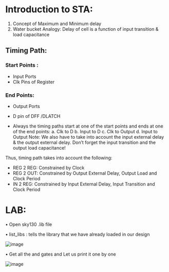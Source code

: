 # Introduction to STA:
1.	Concept of Maximum and Minimum delay
2.	Water bucket Analogy: Delay of cell is a function of input transition & load capacitance

## Timing Path: 

### Start Points :
+ Input Ports
+ Clk Pins of Register

### End Points:
+ Output Ports
+ D pin of DFF /DLATCH

+ Always the timing paths start at one of the start points and ends at one of the end points:
a.	Clk to D
b.	Input to D
c.	Clk to Output
d.	Input to Output
Note: We also have to take into account the input external delay & the output external delay. Don’t forget the input transition and the output load capacitance!

Thus, timing path takes into account the following:
+	REG 2 REG: Constrained by Clock
+	REG 2 OUT: Constrained by Output External Delay, Output Load and Clock Period
+	IN 2 REG: Constrained by Input External Delay, Input Transition and Clock Period

# LAB:

•	Open sky130 .lib file

•	list_libs : tells the library that we have already loaded in our design
 
![image](https://user-images.githubusercontent.com/91059226/134950175-d7f6c0ef-0b71-47dd-bb6a-6c9920666d1f.png)


•	Get all the and gates and Let us print it one by one
 
![image](https://user-images.githubusercontent.com/91059226/134950400-e06844d8-dcee-46f6-b625-32e0f2496dce.png)




